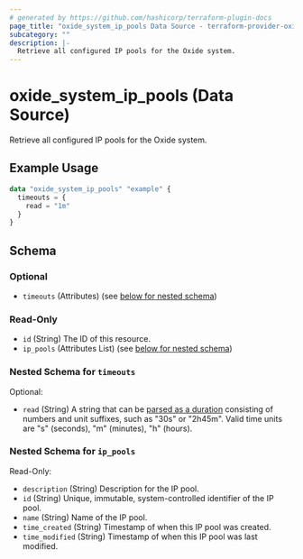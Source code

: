 ```yaml
---
# generated by https://github.com/hashicorp/terraform-plugin-docs
page_title: "oxide_system_ip_pools Data Source - terraform-provider-oxide"
subcategory: ""
description: |-
  Retrieve all configured IP pools for the Oxide system.
---
```


# oxide_system_ip_pools (Data Source)

Retrieve all configured IP pools for the Oxide system.

## Example Usage

```terraform
data "oxide_system_ip_pools" "example" {
  timeouts = {
    read = "1m"
  }
}
```

<!-- schema generated by tfplugindocs -->
## Schema

### Optional

- `timeouts` (Attributes) (see [below for nested schema](#nestedatt--timeouts))

### Read-Only

- `id` (String) The ID of this resource.
- `ip_pools` (Attributes List) (see [below for nested schema](#nestedatt--ip_pools))

<a id="nestedatt--timeouts"></a>
### Nested Schema for `timeouts`

Optional:

- `read` (String) A string that can be [parsed as a duration](https://pkg.go.dev/time#ParseDuration) consisting of numbers and unit suffixes, such as "30s" or "2h45m". Valid time units are "s" (seconds), "m" (minutes), "h" (hours).


<a id="nestedatt--ip_pools"></a>
### Nested Schema for `ip_pools`

Read-Only:

- `description` (String) Description for the IP pool.
- `id` (String) Unique, immutable, system-controlled identifier of the IP pool.
- `name` (String) Name of the IP pool.
- `time_created` (String) Timestamp of when this IP pool was created.
- `time_modified` (String) Timestamp of when this IP pool was last modified.
